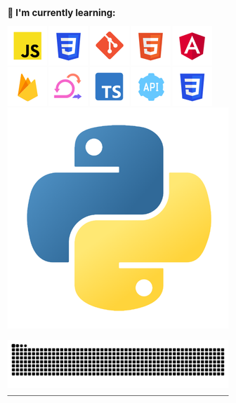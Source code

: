 
## :rocket: I'm currently learning:

![Javascript](img/javascript.png)
![CSS](img/css.png)
![Git](img/git.png)
![Html](img/html.png)
![Angular](img/angular.png)
![firebase](img/firebase.png)
![scrum](img/scrum.png)
![typescript](img/typescript.png)
![scrum](img/rest-api.png)
![django](img/css.png)
![python](img/python.png)

###

<img src="https://raw.githubusercontent.com/thmber/thmber/output/snake.svg" alt="Snake animation" />


---
